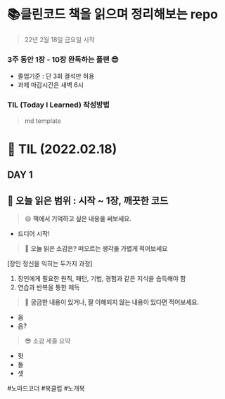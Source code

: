# 📚클린코드 책을 읽으며 정리해보는 repo 
>22년 2월 18일 금요일 시작

### 3주 동안 **1장 - 10장** 완독하는 플랜 😎
- 졸업기준 : 단 3회 결석만 허용
- 과제 마감시간은 새벽 6시 

### TIL (Today I Learned) 작성방법
> md template
# :pencil: TIL (2022.02.18)
## DAY 1
:book: 오늘 읽은 범위 : 시작 ~ 1장, 깨끗한 코드
---
> :smile: **책에서 기억하고 싶은 내용을 써보세요.**
 - 드디어 시작!
 
> :thinking: **오늘 읽은 소감은? 떠오르는 생각을 가볍게 적어보세요**

 [장인 정신을 익히는 두가지 과정]
  1. 장인에게 필요한 원칙, 패턴, 기법, 경험과 같은 지식을 습득해야 함
  2. 연습과 반복을 통한 체득

> :mag_right: **궁금한 내용이 있거나, 잘 이해되지 않는 내용이 있다면 적어보세요.**
 - 음
 - 음?

> :sunglasses: 소감 세줄 요약
 - 헛
 - 둘
 - 셋

#노마드코더 #북클럽 #노개북